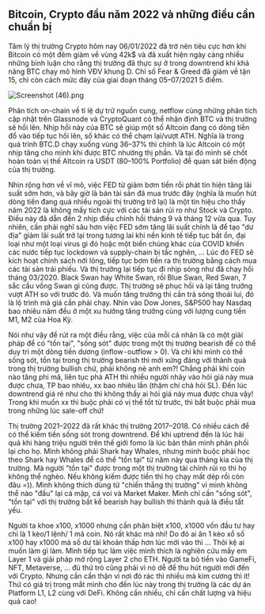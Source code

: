 ## Bitcoin, Crypto đầu năm 2022 và những điều cần chuẩn bị


> 
Tâm lý thị trường Crypto hôm nay 06/01/2022 đã trở nên tiêu cực hơn khi Bitcoin có một đêm giảm về vùng 42k$ và đã xuất hiện ngày càng nhiều những bình luận cho rằng thị trường đã thực sự ở trong downtrend khi khả năng BTC chạy mô hình VĐV khung D. Chỉ số Fear & Greed đã giảm về tận 15, chỉ còn cách mức đáy của giai đoạn tháng 05–07/2021 5 điểm.


![Screenshot (46).png](https://cdn.hashnode.com/res/hashnode/image/upload/v1642049493243/GBgAH_Yon.png)

Phân tích on-chain về tỉ lệ dự trữ nguồn cung, netflow cùng những phân tích cập nhật trên Glassnode và CryptoQuant có thể nhận định BTC và thị trường sẽ hồi lên. Nhịp hồi này của BTC sẽ giúp một số Altcoin đang có dòng tiền đổ vào tiếp tục hồi lên, số khác có thể chạm lại/vượt ATH. Nghĩa là trong quá trình BTC.D chạy xuống vùng 36–37% thì chính là lúc Altcoin có một nhịp tăng cho mình khi được BTC nhường thị phần. Và tại đó mình sẽ chốt hoàn toàn vị thế Altcoin ra USDT (80–100% Portfolio) để quan sát biến động của thị trường.

Nhìn rộng hơn về vĩ mô, việc FED từ giảm bơm tiền rồi phát tín hiện tăng lãi suất sớm hơn, và bây giờ là bán tài sản đã mua trước đây (nghĩa là muốn hút dòng tiền đang quá nhiều ngoài thị trường trở lại) là một tín hiệu cho thấy năm 2022 là không mấy tích cực với các tài sản rủi ro như Stock và Crypto. Điều này đã dẫn đến 2 nhịp điều chỉnh hồi tháng 9 và tháng 12 vừa qua. Tuy nhiên, cần phải nghĩ sâu hơn việc FED sớm tăng lãi suất chính là để tạo "dư địa" giảm lãi suất trở lại trong tương lai khi nền kinh tế tiếp tục bất ổn, đại loại như một loại virus gì đó hoặc một biến chủng khác của COVID khiến các nước tiếp tục lockdown và supply-chain bị tắc nghẽn, … Lúc đó FED sẽ kích hoạt chính sách nới lỏng, tiếp tục bơm tiền ra thị trường bằng cách mua các tài sản trái phiếu. Và thị trường lại tiếp tục đi nhịp sóng như đã chạy hồi tháng 03/2020. Black Swan hay White Swan, rồi Blue Swan, Red Swan, 7 sắc cầu vồng Swan gì cũng được. Thị trường sẽ phục hồi và lại tăng trưởng vượt ATH so với trước đó. Và muốn tăng trưởng thì cần trả sóng thoái lui, đó là lộ trình mà giá cần phải chạy. Nhìn vào Dow Jones, S&P500 hay Nasdaq bao nhiêu năm đều ở một xu hướng tăng trưởng cùng với lượng cung tiền M1, M2 của Hoa Kỳ.

Nói như vậy để rút ra một điều rằng, việc của mỗi cá nhân là có một giải pháp để có "tồn tại", "sống sót" được trong một thị trường bearish để có thể duy trì một dòng tiền dương (inflow - outflow > 0). Và chỉ khi mình có thể sống sót, tồn tại trong thị trường bearish thì mới xứng đáng với thành quả trong thị trường bullish chứ, phải không nè anh em?! Chẳng phải khi coin nào tăng phi mã, liên tục phá ATH thì nhiều người nhảy vào hỏi giá này mua được chưa, TP bao nhiêu, xx bao nhiêu lần (thậm chí chả hỏi SL). Đến lúc downtrend giá rẻ như cho thì không thấy ai hỏi giá này mua được chưa vậy! Trong khi muốn xx thì buộc phải có vị thế tốt từ trước, thì bắt buộc phải mua trong những lúc sale-off chứ!

Thị trường 2021–2022 đã rất khác thị trường 2017–2018. Có nhiều cách để có thể kiếm tiền sống sót trong downtrend. Để khi uptrend đến là lúc hái quả khi hàng triệu người trên thế giới fomo là lúc bản thân mình phân phối lại cho họ. Mình không phải Shark hay Whales, nhưng mình buộc phải học theo Shark hay Whales để có thể "tồn tại" từ năm này qua tháng kia của thị trường. Mà người "tồn tại" được trong một thị trường tài chính rủi ro thì họ không thể nghèo. Nếu không kiếm được tiền thì họ chạy mất dép rồi còn đâu =)). Mình không thích dùng từ "chiến thắng thị trường" vì mình không thể nào "đấu" lại cá mập, cá voi và Market Maker. Mình chỉ cần "sống sót", "tồn tại" với thị trường bất kể bearish hay bullish thì thành quả là điều tất yếu.

Người ta khoe x100, x1000 nhưng cần phân biệt x100, x1000 vốn đầu tư hay chỉ là 1 kèo/1 lệnh/ 1 mã coin. Nó rất khác mà nhỉ! Do đó ai ăn 1 kèo xổ số x100 hay x1000 mà số dư tài khoản thấp hơn lúc mới vào thì … Thôi kệ ai muốn làm gì làm. Mình tiếp tục làm việc mình thích là nghiên cứu mấy em Layer 1 và giải pháp mở rộng Layer 2 cho ETH. Người ta bỏ tiền vào GameFi, NFT, Metaverse, … đủ thứ trò cũng phải vì nó dễ để thu hút người mới đến với Crypto. Nhưng cần cẩn thận vì nơi đó rác thì nhiều mà kim cương thì ít! Thứ có giá trị trong mắt mình cho đến lúc này trong thị trường là các dự án Platform L1, L2 cùng với DeFi. Không cần nhiều, chỉ cần chất lượng và hiệu quả cao!